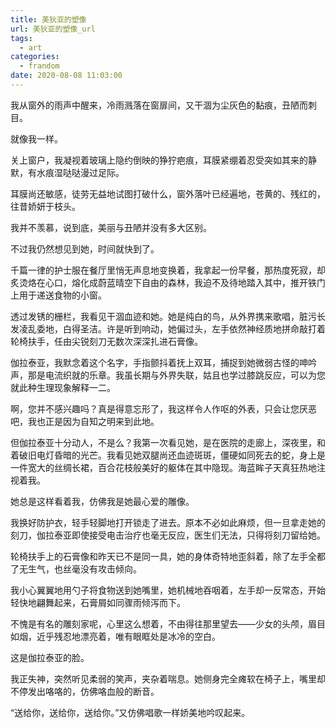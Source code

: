 ```yaml
---
title: 美狄亚的塑像
url: 美狄亚的塑像_url
tags:
  - art
categories:
  - frandom
date: 2020-08-08 11:03:00
---
```

我从窗外的雨声中醒来，冷雨溅落在窗扉间，又干涸为尘灰色的黏痕，丑陋而刺目。

<!-- more -->
就像我一样。

关上窗户，我凝视着玻璃上隐约倒映的狰狞疤痕，耳膜紧绷着忍受突如其来的静默，有水痕湿哒哒漫过足际。

耳膜尚还敏感，徒劳无益地试图打破什么，窗外落叶已经遍地，苍黄的、残红的，往昔娇妍于枝头。

我并不羡慕，说到底，美丽与丑陋并没有多大区别。

不过我仍然想见到她，时间就快到了。

千篇一律的护士服在餐厅里悄无声息地变换着，我拿起一份早餐，那热度死寂，却炙烫烙在心口，熔化成蔚蓝晴空下自由的森林，我迫不及待地踏入其中，推开铁门上用于递送食物的小窗。

透过发锈的栅栏，我看见干涸血迹和她。她是纯白的鸟，从外界携来歌唱，脏污长发凌乱委地，白得圣洁。许是听到响动，她偏过头，左手依然神经质地拼命敲打着轮椅扶手，任由尖锐刻刀无数次深深扎进石膏像。

伽拉泰亚，我默念着这个名字，手指颤抖着抚上双耳，捕捉到她微弱古怪的呻吟声，那是电流织就的乐章。我虽长期与外界失联，姑且也学过膝跳反应，可以为您就此种生理现象解释一二。

啊，您并不感兴趣吗？真是得意忘形了，我这样令人作呕的外表，只会让您厌恶吧，我也正是因为自知之明来到此地。

但伽拉泰亚十分动人，不是么？我第一次看见她，是在医院的走廊上，深夜里，和着破旧电灯昏暗的光芒。我看见她双腿尚还血迹斑斑，僵硬如同死去的蛇，身上是一件宽大的丝绸长裙，百合花枝般美好的躯体在其中隐现。海蓝眸子天真狂热地注视着我。

她总是这样看着我，仿佛我是她最心爱的雕像。

我换好防护衣，轻手轻脚地打开锁走了进去。原本不必如此麻烦，但一旦拿走她的刻刀，伽拉泰亚即使接受电击治疗也毫无反应，医生们无法，只得将刻刀留给她。

轮椅扶手上的石膏像和昨天已不是同一具，她的身体奇特地歪斜着，除了左手全都了无生气，也丝毫没有攻击倾向。

我小心翼翼地用勺子将食物送到她嘴里，她机械地吞咽着，左手却一反常态，开始轻快地翩舞起来，石膏屑如同骤雨倾泻而下。

不愧是有名的雕刻家呢，心里这么想着，不由得往那里望去——少女的头颅，眉目如烟，近乎残忍地漂亮着，唯有眼眶处是冰冷的空白。

这是伽拉泰亚的脸。

我正失神，突然听见柔弱的笑声，夹杂着喘息。她侧身完全瘫软在椅子上，嘴里却不停发出咯咯的，仿佛咯血般的断音。

“送给你，送给你，送给你。”又仿佛唱歌一样娇美地吟叹起来。
